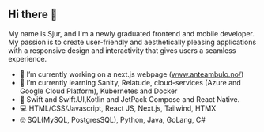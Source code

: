 ## Hi there 👋

My name is Sjur, and I'm a newly graduated frontend and mobile developer. My passion is to create user-friendly and aesthetically pleasing applications with a responsive design and interactivity that gives users a seamless experience.

- 🔭 I’m currently working on a next.js webpage (www.anteambulo.no/)
- 🌱 I’m currently learning  Sanity, Relatude, cloud-services (Azure and Google Cloud Platform), Kubernetes and Docker
- 📱 Swift and Swift.UI,Kotlin and JetPack Compose and React Native.
- 💻 HTML/CSS/Javascript, React JS, Next.js, Tailwind, HTMX
- 🤓 SQL(MySQL, PostgresSQL), Python, Java, GoLang, C# 



<!--
**sjuriff/sjuriff** is a ✨ _special_ ✨ repository because its `README.md` (this file) appears on your GitHub profile.

Here are some ideas to get you started:

- 🔭 I’m currently working on ...
- 🌱 I’m currently learning ...
- 👯 I’m looking to collaborate on ...
- 🤔 I’m looking for help with ...
- 💬 Ask me about ...
- 📫 How to reach me: ...
- 😄 Pronouns: ...
- ⚡ Fun fact: ...
-->
